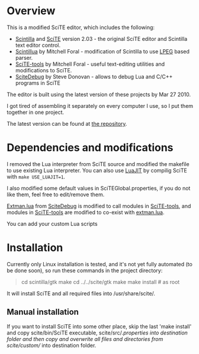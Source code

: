 Overview
========

This is a modified SciTE editor, which includes the following:

* [Scintilla][] and [SciTE][] version 2.03 - the original SciTE editor and Scintilla text editor control.
* [Scintillua][] by Mitchell Foral - modification of Scintilla to use [LPEG][] based parser.
* [SciTE-tools][] by Mitchell Foral - useful text-editing utilities and modifications to SciTE.
* [SciteDebug][] by Steve Donovan - allows to debug Lua and C/C++ programs in SciTE

The editor is built using the latest version of these projects by Mar 27 2010.

I got tired of assembling it separately on every computer I use, so I put them together
in one project.

The latest version can be found at [the repository](http://github.com/mkottman/scite).
	
[scintilla]: http://www.scintilla.org/						"Scintilla"
[scite]: http://www.scintilla.org/SciTE.html				"SciTE"
[scintillua]: http://code.google.com/p/scintillua/			"Scintillua"
[lpeg]: http://www.inf.puc-rio.br/~roberto/lpeg/lpeg.html	"LPEG"
[scite-tools]: http://caladbolg.net/scite.php				"SciTE-tools"
[scitedebug]: http://scitedebug.luaforge.net/				"SciteDebug"

Dependencies and modifications
==============================

I removed the Lua interpreter from SciTE source and modified the makefile to use existing Lua interpreter.
You can also use [LuaJIT][] by compilig SciTE with `make USE_LUAJIT=1`.

I also modified some default values in SciTEGlobal.properties, if you do not like them, feel free to
edit/remove them.

[Extman.lua][extman] from [SciteDebug][] is modified to call modules in [SciTE-tools][], and modules
in [SciTE-tools][] are modified to co-exist with [extman.lua][extman].

You can add your custom Lua scripts 

[luajit]: http://luajit.org/					"LuaJIT"
[extman]: http://lua-users.org/wiki/SciteExtMan "Extman"

Installation
============

Currently only Linux installation is tested, and it's not yet fully automated (to be done soon),
so run these commands in the project directory:

> cd scintilla/gtk
> make
> cd ../../scite/gtk
> make
> make install # as root

It will install SciTE and all required files into /usr/share/scite/.

Manual installation
-------------------

If you want to install SciTE into some other place, skip the last 'make install'
and copy scite/bin/SciTE executable, scite/src/*.properties into destination folder
and then copy and overwrite all files and directories from scite/custom/* into destination folder.
